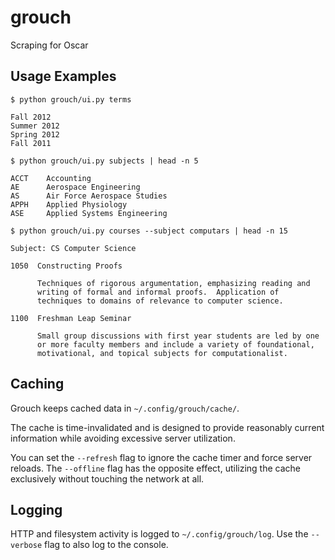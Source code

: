 grouch
======

Scraping for Oscar

Usage Examples
--------------

```
$ python grouch/ui.py terms

Fall 2012
Summer 2012
Spring 2012
Fall 2011
```

```
$ python grouch/ui.py subjects | head -n 5

ACCT    Accounting
AE      Aerospace Engineering
AS      Air Force Aerospace Studies
APPH    Applied Physiology
ASE     Applied Systems Engineering
```

```
$ python grouch/ui.py courses --subject computars | head -n 15

Subject: CS Computer Science

1050  Constructing Proofs

      Techniques of rigorous argumentation, emphasizing reading and
      writing of formal and informal proofs.  Application of
      techniques to domains of relevance to computer science.

1100  Freshman Leap Seminar

      Small group discussions with first year students are led by one
      or more faculty members and include a variety of foundational,
      motivational, and topical subjects for computationalist.
```

Caching
-------

Grouch keeps cached data in ```~/.config/grouch/cache/```.

The cache is time-invalidated and is designed to provide
reasonably current information while avoiding excessive
server utilization.

You can set the ```--refresh``` flag to ignore the cache timer
and force server reloads.
The ```--offline``` flag has the opposite effect, utilizing the
cache exclusively without touching the network at all.

Logging
-------

HTTP and filesystem activity is logged to ```~/.config/grouch/log```.
Use the ```--verbose``` flag to also log to the console.

